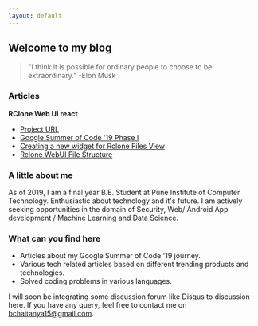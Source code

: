 ```yaml
---
layout: default
---
```


## Welcome to my blog

> "I think it is possible for ordinary people to choose to be extraordinary." -Elon Musk

### Articles

**RClone Web UI react**
- [Project URL](https://github.com/negative0/rclone-webui-react)
- [Google Summer of Code '19 Phase I](./gsoc-phase-i.md)
- [Creating a new widget for Rclone Files View](./new-widget.md)
- [Rclone WebUI File Structure](./file-structure.md)
### A little about me

As of 2019, I am a final year B.E. Student at Pune Institute of Computer Technology. Enthusiastic about technology and it's future. 
I am actively seeking opportunities in the domain of Security, Web/ Android App development / Machine Learning and Data Science. 

### What can you find here

- Articles about my Google Summer of Code '19 journey.
- Various tech related articles based on different trending products and technologies.
- Solved coding problems in various languages.

I will soon be integrating some discussion forum like Disqus to discussion here. 
If you have any query, feel free to contact me on bchaitanya15@gmail.com. 